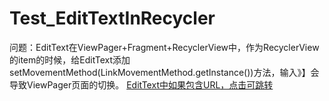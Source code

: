 # Test_EditTextInRecycler
问题：EditText在ViewPager+Fragment+RecyclerView中，作为RecyclerView的item的时候，给EditText添加setMovementMethod(LinkMovementMethod.getInstance())方法，输入》】会导致ViewPager页面的切换。
[EditText中如果包含URL，点击可跳转](http://www.jianshu.com/p/3d5280f9f63a)

